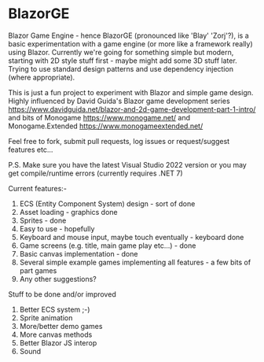 # BlazorGE

Blazor Game Engine - hence BlazorGE (pronounced like 'Blay' 'Zorj'?), is a basic experimentation with a game engine (or more like a framework really) using Blazor. Currently we're going for something simple but modern, starting with 2D style stuff first - maybe might add some 3D stuff later. Trying to use standard design patterns 
and use dependency injection (where appropriate).

This is just a fun project to experiment with Blazor and simple game design. Highly influenced by David Guida's Blazor 
game development series https://www.davidguida.net/blazor-and-2d-game-development-part-1-intro/ and bits of 
Monogame https://www.monogame.net/ and Monogame.Extended https://www.monogameextended.net/ 

Feel free to fork, submit pull requests, log issues or request/suggest features etc...

P.S. Make sure you have the latest Visual Studio 2022 version or you may get compile/runtime errors (currently requires .NET 7)

Current features:-

1) ECS (Entity Component System) design - sort of done
2) Asset loading - graphics done
3) Sprites - done
4) Easy to use - hopefully
5) Keyboard and mouse input, maybe touch eventually - keyboard done
6) Game screens (e.g. title, main game play etc...) - done
7) Basic canvas implementation - done
8) Several simple example games implementing all features - a few bits of part games
9) Any other suggestions?

Stuff to be done and/or improved

1) Better ECS system ;-)
2) Sprite animation
3) More/better demo games
4) More canvas methods
5) Better Blazor JS interop
6) Sound
